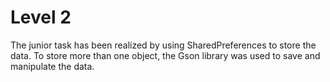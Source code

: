 # Level 2
The junior task has been realized by using SharedPreferences to store the data. To store more than one object, the Gson library was used to save and manipulate the data.
